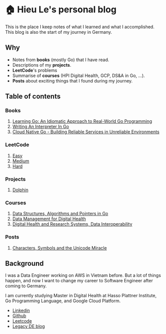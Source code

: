 # 🏠 Hieu Le's personal blog

This is the place I keep notes of what I learned and what I accomplished. This blog is also the start of my journey in Germany.

## Why

* Notes from **books** (mostly Go) that I have read.
* Descriptions of my **projects**.
* **LeetCode**'s problems
* Summarise of **courses** (HPI Digital Health, GCP, DS\&A in Go, ...).
* **Posts** about exciting things that I found during my journey.

## Table of contents

### Books

1. [Learning Go: An Idiomatic Approach to Real-World Go Programming](go/learning-go.md)
2. [Writing An Interpreter In Go](broken-reference)
3. [Cloud Native Go - Building Reliable Services in Unreliable Environments](broken-reference)

### LeetCode

1. [Easy](challenges/leetcode-algorithms.md)
2. [Medium](broken-reference)
3. [Hard](broken-reference)

### Projects

1. [Dolphin](broken-reference)

### Courses

1. [Data Structures, Algorithms and Pointers in Go](algorithms-and-data-structures/data-structures-algorithms.md)
2. [Data Management for Digital Health](broken-reference)
3. [Digital Health and Research Systems, Data Interoperability](broken-reference)

### Posts

1. [Characters, Symbols and the Unicode Miracle](computer-science/rune-byte-utf-8.md)

## Background

I was a Data Engineer working on AWS in Vietnam before. But a lot of things happen, and now I want to change my career to Software Engineer after coming to Germany.

I am currently studying Master in Digital Health at Hasso Plattner Institute, Go Programming Language, and Google Cloud Platform.

* [Linkedin](https://www.linkedin.com/in/ledinhtrunghieu/)
* [Github](https://github.com/ledinhtrunghieu)
* [Leetcode](https://leetcode.com/)
* [Legacy DE blog](https://ledinhtrunghieu.github.io/content)
